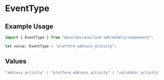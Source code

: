 # EventType

## Example Usage

```typescript
import { EventType } from "@avalabs/avacloud-sdk/models/components";

let value: EventType = "platform_address_activity";
```

## Values

```typescript
"address_activity" | "platform_address_activity" | "validator_activity"
```